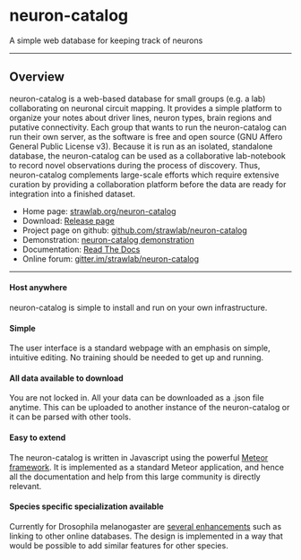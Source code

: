 # neuron-catalog

A simple web database for keeping track of neurons

---

## Overview

neuron-catalog is a web-based database for small groups (e.g. a lab)
collaborating on neuronal circuit mapping. It provides a simple
platform to organize your notes about driver lines, neuron types,
brain regions and putative connectivity. Each group that wants to run
the neuron-catalog can run their own server, as the software is free
and open source (GNU Affero General Public License v3). Because it is
run as an isolated, standalone database, the neuron-catalog can be
used as a collaborative lab-notebook to record novel observations
during the process of discovery. Thus, neuron-catalog complements
large-scale efforts which require extensive curation by providing a
collaboration platform before the data are ready for integration into
a finished dataset.

- Home page: [strawlab.org/neuron-catalog](http://strawlab.org/neuron-catalog)
- Download: [Release page](https://github.com/strawlab/neuron-catalog/releases)
- Project page on github:
[github.com/strawlab/neuron-catalog](https://github.com/strawlab/neuron-catalog)
- Demonstration: [neuron-catalog demonstration](https://neuron-catalog.meteor.com)
- Documentation: [Read The Docs](https://neuron-catalog.readthedocs.org/en/latest)
- Online forum: [gitter.im/strawlab/neuron-catalog](https://gitter.im/strawlab/neuron-catalog)

</a></li>

---

#### Host anywhere

neuron-catalog is simple to install and run on your own
infrastructure.

#### Simple

The user interface is a standard webpage with an emphasis on simple,
intuitive editing. No training should be needed to get up and running.

#### All data available to download

You are not locked in. All your data can be downloaded as a .json file
anytime. This can be uploaded to another instance of the
neuron-catalog or it can be parsed with other tools.

#### Easy to extend

The neuron-catalog is written in Javascript using the powerful [Meteor
framework](https://www.meteor.com). It is implemented as a standard
Meteor application, and hence all the documentation and help from this
large community is directly relevant.

#### Species specific specialization available

Currently for Drosophila melanogaster are [several
enhancements](specialization.md) such as linking to other online databases. The
design is implemented in a way that would be possible to add similar features
for other species.
